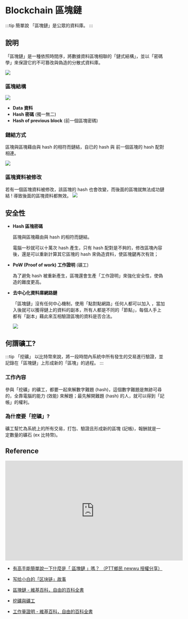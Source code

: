
# Blockchain 區塊鏈

:::tip 簡單說
「區塊鏈」是公眾的資料庫。
:::

## 說明
「區塊鏈」是一種依照時間序，將數據資料區塊相聯的「鏈式結構」，並以「密碼學」來保證它的不可篡改與偽造的分散式資料庫。

![](/Web3/img/blockchain-1.png)

### 區塊結構

![](/Web3/img/blockchain-2.png)

- **Data 資料**
- **Hash 密碼** (獨一無二)
- **Hash of previous block** (前一個區塊密碼)

### 鏈結方式
區塊與區塊藉由與 hash 的相符而鏈結，自已的 hash 與 前一個區塊的 hash 配對相連。

![](/Web3/img/blockchain-3.png)


### 區塊資料被修改
若有一個區塊資料被修改，該區塊的 hash 也會改變，而後面的區塊就無法成功鏈結 ! 導致後面的區塊資料都無效。
![](/Web3/img/blockchain-5.png)

## 安全性
- **Hash 區塊密碼**
    
    區塊與區塊藉由與 hash 的相符而鏈結。
    
    電腦一秒就可以十萬次 hash 產生，只有 hash 配對是不夠的，修改區塊內容後，還是可以重新計算其它區塊的 hash 來偽造資料，使區塊鍵再次有效；
    
- **PoW (Proof of work) 工作證明** (礦工)
    
    為了避免 hash 被重新產生，區塊還會生產「工作證明」來強化安全性，使偽造的難度更高。
    
- **去中心化資料庫網路鏈**

    「區塊鏈」沒有任何中心機制，使用「點對點網路」任何人都可以加入 ，當加入後就可以獲得鏈上的資料的副本，所有人都是不同的「節點」，每個人手上都有「副本」藉此來互相驗證區塊的資料是否合法。
    
    ![](/Web3/img/blockchain-6.png)
    
## 何謂礦工?

:::tip 「挖礦」
以比特幣來說，將一段時間內系統中所有發生的交易進行驗證，並記錄在「區塊鏈」上形成新的「區塊」的過程。
:::

### 工作內容
參與「挖礦」的礦工，都要一起來解數字難題 (hash)，這個數字難題是無跡可尋的，全靠電腦的能力 (效能) 來解題；最先解開難題 (hash) 的人，就可以得到「記帳」的權利。

### 為什麼要「挖礦」?
礦工幫忙為系統上的所有交易，打包、驗證且形成新的區塊 (記帳)，報酬就是一定數量的礦石 (ex 比特幣)。


## Reference

<iframe width="560" height="315" src="https://www.youtube.com/embed/SSo_EIwHSd4" title="YouTube video player" frameborder="0" allow="accelerometer; autoplay; clipboard-write; encrypted-media; gyroscope; picture-in-picture" allowfullscreen></iframe>

- [有高手能簡單說一下什麼是「 區塊鏈 」嗎？ （PTT鄉民 newwu 授權分享）](https://www.kocpc.com.tw/archives/206307)

- [写给小白的「区块链」故事](https://mp.weixin.qq.com/s/MXueYPKQb4R8JJ6MvCtiWQ)

- [區塊鏈 - 維基百科，自由的百科全書](https://zh.m.wikipedia.org/zh-tw/%E5%8C%BA%E5%9D%97%E9%93%BE)

- [挖礦與礦工](https://guide.blocto.app/article/mining-and-miner)

- [工作量證明 - 維基百科，自由的百科全書](https://zh.m.wikipedia.org/zh-tw/%E5%B7%A5%E4%BD%9C%E9%87%8F%E8%AD%89%E6%98%8E)